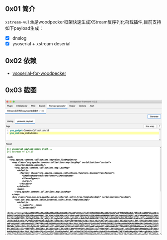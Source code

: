 ## 0x01 简介

`xstream-vuldb`是woodpecker框架快速生成XStream反序列化荷载插件,目前支持如下payload生成：

- [x] dnslog
- [x] ysoserial + xstream deserial

## 0x02 依赖
* [ysoserial-for-woodpecker](https://github.com/woodpecker-framework/ysoserial-for-woodpecker)

## 0x03 截图

![](./docs/xstream-vuldb.png)
